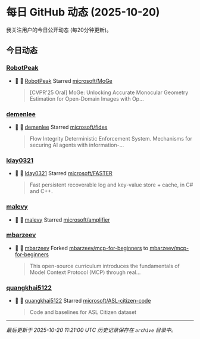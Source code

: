 # 每日 GitHub 动态 (2025-10-20)

我关注用户的今日公开动态 (每20分钟更新)。

## 今日动态

### [RobotPeak](https://github.com/RobotPeak)
- 🌟 👤 [RobotPeak](https://github.com/RobotPeak) Starred [microsoft/MoGe](https://github.com/microsoft/MoGe)
  > [CVPR'25 Oral] MoGe: Unlocking Accurate Monocular Geometry Estimation for Open-Domain Images with Op...

### [demenlee](https://github.com/demenlee)
- 🌟 👤 [demenlee](https://github.com/demenlee) Starred [microsoft/fides](https://github.com/microsoft/fides)
  > Flow Integrity Deterministic Enforcement System. Mechanisms for securing AI agents with information-...

### [lday0321](https://github.com/lday0321)
- 🌟 👤 [lday0321](https://github.com/lday0321) Starred [microsoft/FASTER](https://github.com/microsoft/FASTER)
  > Fast persistent recoverable log and key-value store + cache, in C# and C++.

### [malevy](https://github.com/malevy)
- 🌟 👤 [malevy](https://github.com/malevy) Starred [microsoft/amplifier](https://github.com/microsoft/amplifier)

### [mbarzeev](https://github.com/mbarzeev)
- 🍴 👤 [mbarzeev](https://github.com/mbarzeev) Forked [mbarzeev/mcp-for-beginners](https://github.com/mbarzeev/mcp-for-beginners) to [mbarzeev/mcp-for-beginners](https://github.com/mbarzeev/mcp-for-beginners)
  > This open-source curriculum introduces the fundamentals of Model Context Protocol (MCP) through real...

### [quangkhai5122](https://github.com/quangkhai5122)
- 🌟 👤 [quangkhai5122](https://github.com/quangkhai5122) Starred [microsoft/ASL-citizen-code](https://github.com/microsoft/ASL-citizen-code)
  > Code and baselines for ASL Citizen dataset


---
*最后更新于 2025-10-20 11:21:00 UTC*
*历史记录保存在 `archive` 目录中。*
